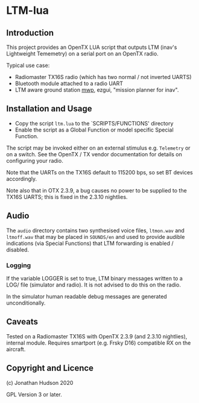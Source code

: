 # LTM-lua

## Introduction

This project provides an OpenTX LUA script that outputs LTM (inav's Lightweight Tememetry) on a serial port on an OpenTX radio.

Typical use case:

* Radiomaster TX16S radio (which has two normal / not inverted UARTS)
* Bluetooth module attached to a radio UART
* LTM aware ground station [mwp](https://github.com/stronnag/mwptools), ezgui, "mission planner for inav".

## Installation and Usage

* Copy the script `ltm.lua` to the `SCRIPTS/FUNCTIONS' directory
* Enable the script as a Global Function or model specific Special Function.

The script may be invoked either on an external stimulus e.g. `Telemetry` or on a switch. See the OpenTX / TX vendor documentation for details on configuring your radio.

Note that the UARTs on the TX16S default to 115200 bps, so set BT devices accordingly.

Note also that in OTX 2.3.9, a bug causes no power to be supplied to the TX16S UARTS; this is fixed in the 2.3.10 nightlies.

## Audio

The `audio` directory contains two synthesised voice files, `ltmon.wav` and `ltmoff.wav` that may be placed in `SOUNDS/en` and used to provide audible indications (via Special Functions) that LTM forwarding is enabled / disabled.


### Logging

If the variable LOGGER is set to true,  LTM binary messages written to a LOG/ file (simulator and radio). It is not advised to do this on the radio.

In the simulator human readable debug messages are generated unconditionally.

## Caveats

Tested on a Radiomaster TX16S with OpenTX 2.3.9 (and 2.3.10 nightlies), internal module.
Requires smartport (e.g. Frsky D16) compatible RX on the aircraft.

## Copyright and Licence

(c) Jonathan Hudson 2020

GPL Version 3 or later.
